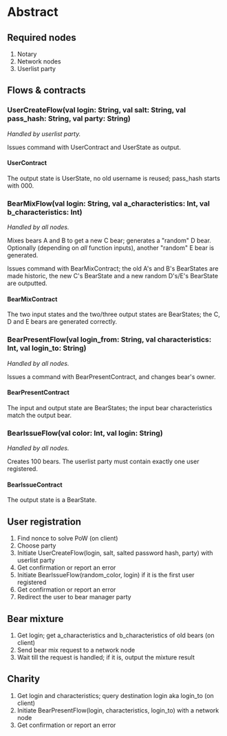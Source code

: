 # Abstract


## Required nodes

1. Notary
2. Network nodes
3. Userlist party

## Flows & contracts

### UserCreateFlow(val login: String, val salt: String, val pass_hash: String, val party: String)

*Handled by userlist party.*

Issues command with UserContract and UserState as output.

#### UserContract

The output state is UserState, no old username is reused; pass_hash starts with 000.


### BearMixFlow(val login: String, val a_characteristics: Int, val b_characteristics: Int)

*Handled by all nodes.*

Mixes bears A and B to get a new C bear; generates a "random" D bear. Optionally (depending on *all* function inputs), another "random" E bear is generated.

Issues command with BearMixContract; the old A's and B's BearStates are made historic, the new C's BearState and a new random D's/E's BearState are outputted.

#### BearMixContract

The two input states and the two/three output states are BearStates; the C, D and E bears are generated correctly.


### BearPresentFlow(val login_from: String, val characteristics: Int, val login_to: String)

*Handled by all nodes.*

Issues a command with BearPresentContract, and changes bear's owner.

#### BearPresentContract

The input and output state are BearStates; the input bear characteristics match the output bear.


### BearIssueFlow(val color: Int, val login: String)

*Handled by all nodes.*

Creates 100 bears. The userlist party must contain exactly one user registered.

#### BearIssueContract

The output state is a BearState.


## User registration

1. Find nonce to solve PoW (on client)
2. Choose party
3. Initiate UserCreateFlow(login, salt, salted password hash, party) with userlist party
4. Get confirmation or report an error
5. Initiate BearIssueFlow(random_color, login) if it is the first user registered
6. Get confirmation or report an error
7. Redirect the user to bear manager party

## Bear mixture

1. Get login; get a_characteristics and b_characteristics of old bears (on client)
3. Send bear mix request to a network node
4. Wait till the request is handled; if it is, output the mixture result

## Charity

1. Get login and characteristics; query destination login aka login_to (on client)
2. Initiate BearPresentFlow(login, characteristics, login_to) with a network node
3. Get confirmation or report an error